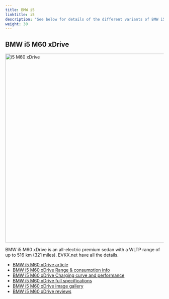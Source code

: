 ```yaml
---
title: BMW i5
linktitle: i5
description: "See below for details of the different variants of BMW i5"
weight: 30
---
```

## BMW i5 M60 xDrive

<a href="/models/bmw/i5/i5_m60_xdrive/"><img src="https://media.evkx.net/multimedia/models/bmw/i5/i5_m60_xdrive/main_1_st.jpg" width="800" height="600" alt="i5 M60 xDrive" ></a>

BMW i5 M60 xDrive is an all-electric premium sedan with a WLTP range of up to 516 km (321 miles). EVKX.net have all the details. 

- [BMW i5 M60 xDrive article](/models/bmw/i5/i5_m60_xdrive/)
- [BMW i5 M60 xDrive Range & consumption info](/models/bmw/i5/i5_m60_xdrive//rangeandconsumption)
- [BMW i5 M60 xDrive Charging curve and performance](/models/bmw/i5/i5_m60_xdrive//chargingcurve)
- [BMW i5 M60 xDrive full specifications](/models/bmw/i5/i5_m60_xdrive//specifications)
- [BMW i5 M60 xDrive image gallery](/models/bmw/i5/i5_m60_xdrive//gallery)
- [BMW i5 M60 xDrive reviews](/models/bmw/i5/i5_m60_xdrive//reviews)


